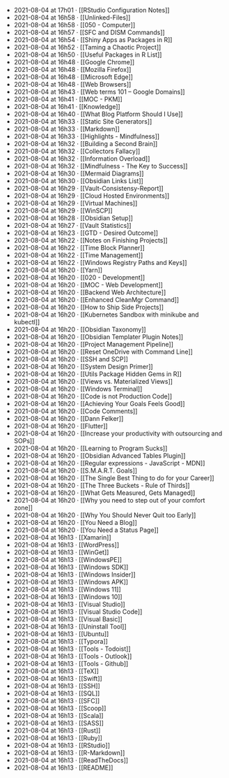 - 2021-08-04 at 17h01 · [[RStudio Configuration Notes]]
- 2021-08-04 at 16h58 · [[Unlinked-Files]]
- 2021-08-04 at 16h58 · [[050 - Computer]]
- 2021-08-04 at 16h57 · [[SFC and DISM Commands]]
- 2021-08-04 at 16h54 · [[Shiny Apps as Packages in R]]
- 2021-08-04 at 16h52 · [[Taming a Chaotic Project]]
- 2021-08-04 at 16h50 · [[Useful Packages in R List]]
- 2021-08-04 at 16h48 · [[Google Chrome]]
- 2021-08-04 at 16h48 · [[Mozilla Firefox]]
- 2021-08-04 at 16h48 · [[Microsoft Edge]]
- 2021-08-04 at 16h48 · [[Web Browsers]]
- 2021-08-04 at 16h43 · [[Web terms 101 – Google Domains]]
- 2021-08-04 at 16h41 · [[MOC - PKM]]
- 2021-08-04 at 16h41 · [[Knowledge]]
- 2021-08-04 at 16h40 · [[What Blog Platform Should I Use]]
- 2021-08-04 at 16h33 · [[Static Site Generators]]
- 2021-08-04 at 16h33 · [[Markdown]]
- 2021-08-04 at 16h33 · [[Highlights - Mindfulness]]
- 2021-08-04 at 16h32 · [[Building a Second Brain]]
- 2021-08-04 at 16h32 · [[Collectors Fallacy]]
- 2021-08-04 at 16h32 · [[Information Overload]]
- 2021-08-04 at 16h32 · [[Mindfulness - The Key to Success]]
- 2021-08-04 at 16h30 · [[Mermaid Diagrams]]
- 2021-08-04 at 16h30 · [[Obsidian Links List]]
- 2021-08-04 at 16h29 · [[Vault-Consistensy-Report]]
- 2021-08-04 at 16h29 · [[Cloud Hosted Environments]]
- 2021-08-04 at 16h29 · [[Virtual Machines]]
- 2021-08-04 at 16h29 · [[WinSCP]]
- 2021-08-04 at 16h28 · [[Obsidian Setup]]
- 2021-08-04 at 16h27 · [[Vault Statistics]]
- 2021-08-04 at 16h23 · [[GTD - Desired Outcome]]
- 2021-08-04 at 16h22 · [[Notes on Finishing Projects]]
- 2021-08-04 at 16h22 · [[Time Block Planner]]
- 2021-08-04 at 16h22 · [[Time Management]]
- 2021-08-04 at 16h22 · [[Windows Registry Paths and Keys]]
- 2021-08-04 at 16h20 · [[Yarn]]
- 2021-08-04 at 16h20 · [[020 - Development]]
- 2021-08-04 at 16h20 · [[MOC - Web Development]]
- 2021-08-04 at 16h20 · [[Backend Web Architecture]]
- 2021-08-04 at 16h20 · [[Enhanced CleanMgr Command]]
- 2021-08-04 at 16h20 · [[How to Ship Side Projects]]
- 2021-08-04 at 16h20 · [[Kubernetes Sandbox with minikube and kubectl]]
- 2021-08-04 at 16h20 · [[Obsidian Taxonomy]]
- 2021-08-04 at 16h20 · [[Obsidian Templater Plugin Notes]]
- 2021-08-04 at 16h20 · [[Project Management Pipeline]]
- 2021-08-04 at 16h20 · [[Reset OneDrive with Command Line]]
- 2021-08-04 at 16h20 · [[SSH and SCP]]
- 2021-08-04 at 16h20 · [[System Design Primer]]
- 2021-08-04 at 16h20 · [[Utils Package Hidden Gems in R]]
- 2021-08-04 at 16h20 · [[Views vs. Materialized Views]]
- 2021-08-04 at 16h20 · [[Windows Terminal]]
- 2021-08-04 at 16h20 · [[Code is not Production Code]]
- 2021-08-04 at 16h20 · [[Achieving Your Goals Feels Good]]
- 2021-08-04 at 16h20 · [[Code Comments]]
- 2021-08-04 at 16h20 · [[Dann Felker]]
- 2021-08-04 at 16h20 · [[Flutter]]
- 2021-08-04 at 16h20 · [[Increase your productivity with outsourcing and SOPs]]
- 2021-08-04 at 16h20 · [[Learning to Program Sucks]]
- 2021-08-04 at 16h20 · [[Obsidian Advanced Tables Plugin]]
- 2021-08-04 at 16h20 · [[Regular expressions - JavaScript - MDN]]
- 2021-08-04 at 16h20 · [[S.M.A.R.T. Goals]]
- 2021-08-04 at 16h20 · [[The Single Best Thing to do for your Career]]
- 2021-08-04 at 16h20 · [[The Three Buckets - Rule of Thirds]]
- 2021-08-04 at 16h20 · [[What Gets Measured, Gets Managed]]
- 2021-08-04 at 16h20 · [[Why you need to step out of your comfort zone]]
- 2021-08-04 at 16h20 · [[Why You Should Never Quit too Early]]
- 2021-08-04 at 16h20 · [[You Need a Blog]]
- 2021-08-04 at 16h20 · [[You Need a Status Page]]
- 2021-08-04 at 16h13 · [[Xamarin]]
- 2021-08-04 at 16h13 · [[WordPress]]
- 2021-08-04 at 16h13 · [[WinGet]]
- 2021-08-04 at 16h13 · [[WindowsPE]]
- 2021-08-04 at 16h13 · [[Windows SDK]]
- 2021-08-04 at 16h13 · [[Windows Insider]]
- 2021-08-04 at 16h13 · [[Windows APK]]
- 2021-08-04 at 16h13 · [[Windows 11]]
- 2021-08-04 at 16h13 · [[Windows 10]]
- 2021-08-04 at 16h13 · [[Visual Studio]]
- 2021-08-04 at 16h13 · [[Visual Studio Code]]
- 2021-08-04 at 16h13 · [[Visual Basic]]
- 2021-08-04 at 16h13 · [[Uninstall Tool]]
- 2021-08-04 at 16h13 · [[Ubuntu]]
- 2021-08-04 at 16h13 · [[Typora]]
- 2021-08-04 at 16h13 · [[Tools - Todoist]]
- 2021-08-04 at 16h13 · [[Tools - Outlook]]
- 2021-08-04 at 16h13 · [[Tools - Github]]
- 2021-08-04 at 16h13 · [[TeX]]
- 2021-08-04 at 16h13 · [[Swift]]
- 2021-08-04 at 16h13 · [[SSH]]
- 2021-08-04 at 16h13 · [[SQL]]
- 2021-08-04 at 16h13 · [[SFC]]
- 2021-08-04 at 16h13 · [[Scoop]]
- 2021-08-04 at 16h13 · [[Scala]]
- 2021-08-04 at 16h13 · [[SASS]]
- 2021-08-04 at 16h13 · [[Rust]]
- 2021-08-04 at 16h13 · [[Ruby]]
- 2021-08-04 at 16h13 · [[RStudio]]
- 2021-08-04 at 16h13 · [[R-Markdown]]
- 2021-08-04 at 16h13 · [[ReadTheDocs]]
- 2021-08-04 at 16h13 · [[README]]
